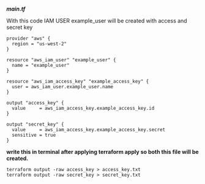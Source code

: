 
***main.tf***

With this code IAM USER example_user will be created with access and secret key
```
provider "aws" {
  region = "us-west-2"
}

resource "aws_iam_user" "example_user" {
  name = "example_user"
}

resource "aws_iam_access_key" "example_access_key" {
  user = aws_iam_user.example_user.name
}

output "access_key" {
  value     = aws_iam_access_key.example_access_key.id
}

output "secret_key" {
  value     = aws_iam_access_key.example_access_key.secret
  sensitive = true
}
```


**write this in terminal after applying terraform apply so both this file will be created.**
```
terraform output -raw access_key > access_key.txt
terraform output -raw secret_key > secret_key.txt
```
